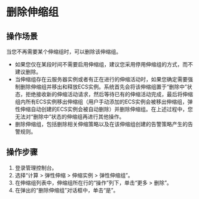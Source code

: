 # 删除伸缩组<a name="as_01_0107"></a>

## 操作场景<a name="section08931748103217"></a>

当您不再需要某个伸缩组时，可以删除该伸缩组。

-   如果您仅在某段时间不需要启用伸缩组，建议您采用停用伸缩组的方式，而不建议删除。
-   当伸缩组存在云服务器实例或者有正在进行的伸缩活动时，如果您确定需要强制删除伸缩组并移出和释放ECS实例。系统首先会将该伸缩组置于“删除中”状态，拒绝接收新的伸缩活动请求，然后等待已有的伸缩活动完成，最后将伸缩组内所有ECS实例移出伸缩组（用户手动添加的ECS实例会被移出伸缩组，弹性伸缩自动创建的ECS实例会被自动删除）并删除伸缩组。在上述过程中，您无法对“删除中”状态的伸缩组再进行其他操作。
-   删除伸缩组，包括删除相关伸缩策略以及在该伸缩组创建的告警策略产生的告警规则。

## 操作步骤<a name="section1959939911151"></a>

1.  登录管理控制台。
2.  选择“计算 \> 弹性伸缩 \> 伸缩实例 \> 弹性伸缩组”。
3.  在伸缩组列表中，伸缩组所在行的“操作”列下，单击“更多 \> 删除”。
4.  在弹出的“删除伸缩组”对话框中，单击“是”。


